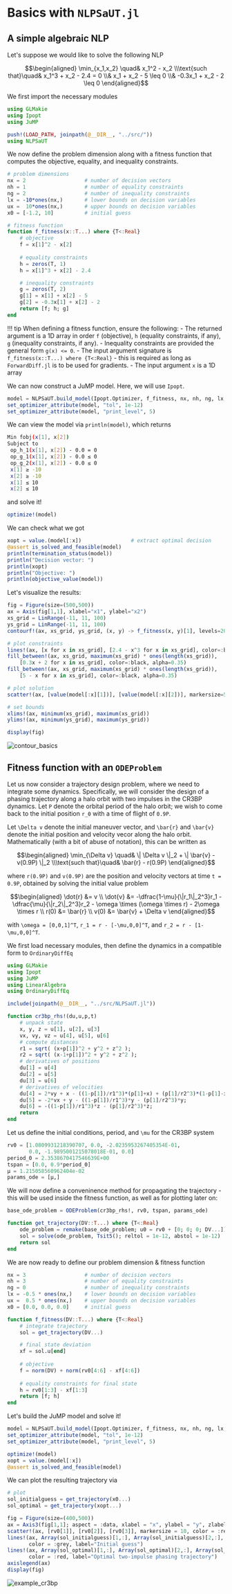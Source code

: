 # Basics with `NLPSaUT.jl`

## A simple algebraic NLP

Let's suppose we would like to solve the following NLP

```math
\begin{aligned}
\min_{x_1,x_2} \quad& x_1^2 - x_2
\\\text{such that}\quad&
x_1^3 + x_2 - 2.4 = 0
\\&
x_1 + x_2 - 5 \leq 0
\\&
-0.3x_1 + x_2 - 2 \leq 0
\end{aligned}
```

We first import the necessary modules

```julia
using GLMakie
using Ipopt
using JuMP

push!(LOAD_PATH, joinpath(@__DIR__, "../src/"))
using NLPSaUT
```

We now define the problem dimension along with a fitness function that computes the objective, equality, and inequality constraints. 

```julia
# problem dimensions
nx = 2                   # number of decision vectors
nh = 1                   # number of equality constraints
ng = 2                   # number of inequality constraints
lx = -10*ones(nx,)       # lower bounds on decision variables
ux =  10*ones(nx,)       # upper bounds on decision variables
x0 = [-1.2, 10]          # initial guess

# fitness function
function f_fitness(x::T...) where {T<:Real}
	# objective
    f = x[1]^2 - x[2]
    
    # equality constraints
    h = zeros(T, 1)
    h = x[1]^3 + x[2] - 2.4

    # inequality constraints
    g = zeros(T, 2)
    g[1] = x[1] + x[2] - 5
    g[2] = -0.3x[1] + x[2] - 2
    return [f; h; g]
end
```

!!! tip
    When defining a fitness function, ensure the following:
    - The returned argument is a 1D array in order `f` (objective), `h` (equality constraints, if any), `g` (inequality constraints, if any).
    - Inequality constraints are provided the general form ``g(x) <= 0``.
    - The input argument signature is `f_fitness(x::T...) where {T<:Real}` - this is required as long as `ForwardDiff.jl` is to be used for gradients.
    - The input argument `x` is a 1D array

We can now construct a JuMP model. Here, we will use `Ipopt`.

```julia
model = NLPSaUT.build_model(Ipopt.Optimizer, f_fitness, nx, nh, ng, lx, ux, x0)
set_optimizer_attribute(model, "tol", 1e-12)
set_optimizer_attribute(model, "print_level", 5)
```

We can view the model via `println(model)`, which returns

```bash
Min fobj(x[1], x[2])
Subject to
 op_h_1(x[1], x[2]) - 0.0 = 0
 op_g_1(x[1], x[2]) - 0.0 ≤ 0
 op_g_2(x[1], x[2]) - 0.0 ≤ 0
 x[1] ≥ -10
 x[2] ≥ -10
 x[1] ≤ 10
 x[2] ≤ 10
```

and solve it!

```julia
optimize!(model)
```

We can check what we got

```julia
xopt = value.(model[:x])                # extract optimal decision
@assert is_solved_and_feasible(model)
println(termination_status(model))
println("Decision vector: ")
println(xopt)
println("Objective: ")
println(objective_value(model))
```

Let's visualize the results:

```julia
fig = Figure(size=(500,500))
ax = Axis(fig[1,1], xlabel="x1", ylabel="x2")
xs_grid = LinRange(-11, 11, 100)
ys_grid = LinRange(-11, 11, 100)
contourf!(ax, xs_grid, ys_grid, (x, y) -> f_fitness(x, y)[1], levels=20)

# plot constraints
lines!(ax, [x for x in xs_grid], [2.4 - x^3 for x in xs_grid], color=:blue)
fill_between!(ax, xs_grid, maximum(xs_grid) * ones(length(xs_grid)), 
    [0.3x + 2 for x in xs_grid], color=:black, alpha=0.35)
fill_between!(ax, xs_grid, maximum(xs_grid) * ones(length(xs_grid)), 
    [5 - x for x in xs_grid], color=:black, alpha=0.35)

# plot solution
scatter!(ax, [value(model[:x][1])], [value(model[:x][2])], markersize=5, color=:red)

# set bounds
xlims!(ax, minimum(xs_grid), maximum(xs_grid))
ylims!(ax, minimum(ys_grid), maximum(ys_grid))

display(fig)
```

![contour_basics](contour_basics.png)


## Fitness function with an `ODEProblem`

Let us now consider a trajectory design problem, where we need to integrate some dynamics. 
Specifically, we will consider the design of a phasing trajectory along a halo orbit with two impulses in the CR3BP dynamics. 
Let ``P`` denote the orbital period of the halo orbit; we wish to come back to the initial position ``r_0`` with a time of flight of ``0.9P``. 

Let ``\Delta v`` denote the initial maneuver vector, and ``\bar{r}`` and ``\bar{v}`` denote the initial position and velocity vecor along the halo orbit.
Mathematically (with a bit of abuse of notation), this can be written as

```math
\begin{aligned}
\min_{\Delta v} \quad& \| \Delta v \|_2 + \| \bar{v} - v(0.9P) \|_2
\\\text{such that}\quad&
\bar{r} - r(0.9P)
\end{aligned}
```

where ``r(0.9P)`` and ``v(0.9P)`` are the position and velocity vectors at time ``t = 0.9P``, obtained by solving the initial value problem

```math
\begin{aligned}
\dot{r} &= v
\\
\dot{v} &= -\dfrac{1-\mu}{\|r_1\|_2^3}r_1 - \dfrac{\mu}{\|r_2\|_2^3}r_2 - \omega \times (\omega \times r) - 2\omega \times r
\\
r(0) &= \bar{r}
\\
v(0) &= \bar{v} + \Delta v
\end{aligned}
```

with ``\omega = [0,0,1]^T``, ``r_1 = r - [-\mu,0,0]^T``, and ``r_2 = r - [1-\mu,0,0]^T``. 

We first load necessary modules, then define the dynamics in a compatible form to `OrdinaryDiffEq`

```julia
using GLMakie
using Ipopt
using JuMP
using LinearAlgebra
using OrdinaryDiffEq

include(joinpath(@__DIR__, "../src/NLPSaUT.jl"))

function cr3bp_rhs!(du,u,p,t)
    # unpack state
    x, y, z = u[1], u[2], u[3]
    vx, vy, vz = u[4], u[5], u[6]
    # compute distances
    r1 = sqrt( (x+p[1])^2 + y^2 + z^2 );
    r2 = sqrt( (x-1+p[1])^2 + y^2 + z^2 );
    # derivatives of positions
    du[1] = u[4]
    du[2] = u[5]
    du[3] = u[6]
    # derivatives of velocities
    du[4] = 2*vy + x - ((1-p[1])/r1^3)*(p[1]+x) + (p[1]/r2^3)*(1-p[1]-x);
    du[5] = -2*vx + y - ((1-p[1])/r1^3)*y - (p[1]/r2^3)*y;
    du[6] = -((1-p[1])/r1^3)*z - (p[1]/r2^3)*z;
    return
end
```

Let us define the initial conditions, period, and ``\mu`` for the CR3BP system

```julia
rv0 = [1.0809931218390707, 0.0, -2.0235953267405354E-01,
       0.0, -1.9895001215078018E-01, 0.0]
period_0 = 2.3538670417546639E+00
tspan = [0.0, 0.9*period_0]
μ = 1.215058560962404e-02
params_ode = [μ,]
```

We will now define a conveninence method for propagating the trajectory - this will be used inside the fitness function, as well as for plotting later on:

```julia
base_ode_problem = ODEProblem(cr3bp_rhs!, rv0, tspan, params_ode)

function get_trajectory(DV::T...) where {T<:Real}
    ode_problem = remake(base_ode_problem; u0 = rv0 + [0; 0; 0; DV...])
    sol = solve(ode_problem, Tsit5(); reltol = 1e-12, abstol = 1e-12)
    return sol
end
```

We are now ready to define our problem dimension & fitness function

```julia
nx = 3                   # number of decision vectors
nh = 3                   # number of equality constraints
ng = 0                   # number of inequality constraints
lx = -0.5 * ones(nx,)    # lower bounds on decision variables
ux =  0.5 * ones(nx,)    # upper bounds on decision variables
x0 = [0.0, 0.0, 0.0]     # initial guess

function f_fitness(DV::T...) where {T<:Real}
    # integrate trajectory
    sol = get_trajectory(DV...)

    # final state deviation
    xf = sol.u[end]
    
    # objective
    f = norm(DV) + norm(rv0[4:6] - xf[4:6])
    
    # equality constraints for final state
    h = rv0[1:3] - xf[1:3]
    return [f; h]
end
```

Let's build the JuMP model and solve it!

```julia
model = NLPSaUT.build_model(Ipopt.Optimizer, f_fitness, nx, nh, ng, lx, ux, x0)
set_optimizer_attribute(model, "tol", 1e-12)
set_optimizer_attribute(model, "print_level", 5)

optimize!(model)
xopt = value.(model[:x])
@assert is_solved_and_feasible(model)
```

We can plot the resulting trajectory via

```julia
# plot
sol_initialguess = get_trajectory(x0...)
sol_optimal = get_trajectory(xopt...)

fig = Figure(size=(400,500))
ax = Axis3(fig[1,1]; aspect = :data, xlabel = "x", ylabel = "y", zlabel = "z")
scatter!(ax, [rv0[1]], [rv0[2]], [rv0[3]], markersize = 10, color = :red)
lines!(ax, Array(sol_initialguess)[1,:], Array(sol_initialguess)[2,:], Array(sol_initialguess)[3,:],
       color = :grey, label="Initial guess")
lines!(ax, Array(sol_optimal)[1,:], Array(sol_optimal)[2,:], Array(sol_optimal)[3,:],
       color = :red, label="Optimal two-impulse phasing trajectory")
axislegend(ax)
display(fig)
```

![example_cr3bp](example_cr3bp.png)
